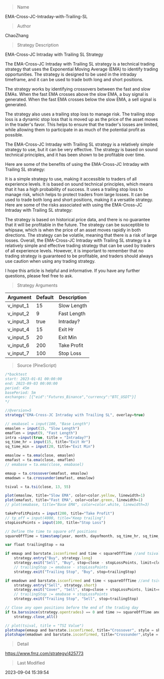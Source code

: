 
> Name

EMA-Cross-JC-Intraday-with-Trailing-SL

> Author

ChaoZhang

> Strategy Description

EMA-Cross-JC Intraday with Trailing SL Strategy

The EMA-Cross-JC Intraday with Trailing SL strategy is a technical trading strategy that uses the Exponential Moving Average (EMA) to identify trading opportunities. The strategy is designed to be used in the intraday timeframe, and it can be used to trade both long and short positions.

The strategy works by identifying crossovers between the fast and slow EMAs. When the fast EMA crosses above the slow EMA, a buy signal is generated. When the fast EMA crosses below the slow EMA, a sell signal is generated.

The strategy also uses a trailing stop loss to manage risk. The trailing stop loss is a dynamic stop loss that is moved up as the price of the asset moves in the trader's favor. This helps to ensure that the trader's losses are limited, while allowing them to participate in as much of the potential profit as possible.

The EMA-Cross-JC Intraday with Trailing SL strategy is a relatively simple strategy to use, but it can be very effective. The strategy is based on sound technical principles, and it has been shown to be profitable over time.

Here are some of the benefits of using the EMA-Cross-JC Intraday with Trailing SL strategy:

It is a simple strategy to use, making it accessible to traders of all experience levels.
It is based on sound technical principles, which means that it has a high probability of success.
It uses a trailing stop loss to manage risk, which helps to protect traders from large losses.
It can be used to trade both long and short positions, making it a versatile strategy.
Here are some of the risks associated with using the EMA-Cross-JC Intraday with Trailing SL strategy:

The strategy is based on historical price data, and there is no guarantee that it will be profitable in the future.
The strategy can be susceptible to whipsaw, which is when the price of an asset moves rapidly in both directions.
The strategy can be volatile, meaning that there is a risk of large losses.
Overall, the EMA-Cross-JC Intraday with Trailing SL strategy is a relatively simple and effective trading strategy that can be used by traders of all experience levels. However, it is important to remember that no trading strategy is guaranteed to be profitable, and traders should always use caution when using any trading strategy.

I hope this article is helpful and informative. If you have any further questions, please feel free to ask.

> Strategy Arguments



|Argument|Default|Description|
|----|----|----|
|v_input_1|15|Slow Length|
|v_input_2|9|Fast Length|
|v_input_3|true|Intraday?|
|v_input_4|15|Exit Hr|
|v_input_5|20|Exit Min|
|v_input_6|200|Take Profit|
|v_input_7|100|Stop Loss|


> Source (PineScript)

``` javascript
/*backtest
start: 2023-01-01 00:00:00
end: 2023-09-03 00:00:00
period: 45m
basePeriod: 5m
exchanges: [{"eid":"Futures_Binance","currency":"BTC_USDT"}]
*/

//@version=5
strategy("EMA-Cross-JC Intraday with Trailing SL", overlay=true)

// emabasel = input(100, "Base Length")
emaslen = input(15, "Slow Length")
emaflen = input(9, "Fast Length")
intra =input(true, title = "Intraday?")
sq_time_hr = input(15, title="Exit Hr")
sq_time_min = input(20, title="Exit Min")

emaslow = ta.ema(close, emaslen)
emafast = ta.ema(close, emaflen)
// emabase = ta.ema(close, emabasel)

emaup = ta.crossover(emafast, emaslow)
emadown = ta.crossunder(emafast, emaslow)

tsival = ta.tsi(close, 13, 55)

plot(emaslow, title="Slow EMA", color=color.yellow, linewidth=1)
plot(emafast, title="Fast EMA", color=color.green, linewidth=1)
// plot(emabase, title="Base EMA", color=color.white, linewidth=3)

takeProfitPoints = input(200, title="Take Profit")
// tp_off = input(4000, title="Keep trailing")
stopLossPoints = input(100, title="Stop Loss")

// Define the time to square off positions
squareOffTime = timestamp(year, month, dayofmonth, sq_time_hr, sq_time_min)

var float trailingStop = na

if emaup and barstate.isconfirmed and time < squareOffTime //and tsival >=0
    strategy.entry("Buy", strategy.long)
    strategy.exit("Sell", "Buy", stop=close - stopLossPoints, limit=close + takeProfitPoints)
    // trailingStop := emabase - stopLossPoints
    strategy.exit("Trailing Stop", "Buy", stop=trailingStop)

if emadown and barstate.isconfirmed and time < squareOffTime //and tsival <=0
    strategy.entry("Sell", strategy.short)
    strategy.exit("Cover", "Sell", stop=close + stopLossPoints, limit=close - takeProfitPoints)
    // trailingStop := emabase + stopLossPoints
    strategy.exit("Trailing Stop", "Sell", stop=trailingStop)

// Close any open positions before the end of the trading day
if ta.barssince(strategy.opentrades) == 0 and time >= squareOffTime and intra == true
    strategy.close_all()

// plot(tsival, title = "TSI Value")
plotshape(emaup and barstate.isconfirmed, title="Crossover", style = shape.triangleup , size=size.small,color = color.green, location = location.belowbar)
plotshape(emadown and barstate.isconfirmed, title="Crossunder",style = shape.triangledown, size=size.small,color = color.red, location = location.abovebar)

```

> Detail

https://www.fmz.com/strategy/425773

> Last Modified

2023-09-04 15:39:54
